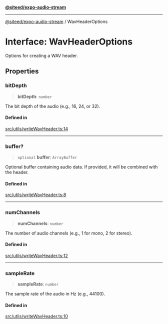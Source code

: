 [**@siteed/expo-audio-stream**](../README.md)

***

[@siteed/expo-audio-stream](../README.md) / WavHeaderOptions

# Interface: WavHeaderOptions

Options for creating a WAV header.

## Properties

### bitDepth

> **bitDepth**: `number`

The bit depth of the audio (e.g., 16, 24, or 32).

#### Defined in

[src/utils/writeWavHeader.ts:14](https://github.com/deeeed/expo-audio-stream/blob/5d6ad1b96f334903d6ad72d1703a6eb08697ab05/packages/expo-audio-stream/src/utils/writeWavHeader.ts#L14)

***

### buffer?

> `optional` **buffer**: `ArrayBuffer`

Optional buffer containing audio data. If provided, it will be combined with the header.

#### Defined in

[src/utils/writeWavHeader.ts:8](https://github.com/deeeed/expo-audio-stream/blob/5d6ad1b96f334903d6ad72d1703a6eb08697ab05/packages/expo-audio-stream/src/utils/writeWavHeader.ts#L8)

***

### numChannels

> **numChannels**: `number`

The number of audio channels (e.g., 1 for mono, 2 for stereo).

#### Defined in

[src/utils/writeWavHeader.ts:12](https://github.com/deeeed/expo-audio-stream/blob/5d6ad1b96f334903d6ad72d1703a6eb08697ab05/packages/expo-audio-stream/src/utils/writeWavHeader.ts#L12)

***

### sampleRate

> **sampleRate**: `number`

The sample rate of the audio in Hz (e.g., 44100).

#### Defined in

[src/utils/writeWavHeader.ts:10](https://github.com/deeeed/expo-audio-stream/blob/5d6ad1b96f334903d6ad72d1703a6eb08697ab05/packages/expo-audio-stream/src/utils/writeWavHeader.ts#L10)
